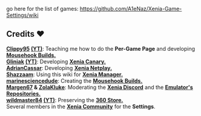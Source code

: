 go here for the list of games: https://github.com/A1eNaz/Xenia-Game-Settings/wiki
## Credits ❤️
**[Clippy95](https://github.com/Clippy95) [(YT)](https://www.youtube.com/@Clippy95)**: Teaching me how to do the **Per-Game Page** and developing **[Mousehook Builds.](https://github.com/marinesciencedude/xenia-canary-mousehook)**<br>
**[Gliniak](https://github.com/Gliniak) [(YT)](https://www.youtube.com/@GliniAK47)**: Developing **[Xenia Canary.](https://github.com/xenia-canary/xenia-canary)**<br>
**[AdrianCassar](https://github.com/AdrianCassar)**: Developing **[Xenia Netplay.](https://github.com/AdrianCassar/xenia-canary/wiki)**<br>
**[Shazzaam](https://github.com/shazzaam7)**: Using this wiki for **[Xenia Manager.](https://github.com/xenia-manager)**<br>
**[marinesciencedude](https://github.com/marinesciencedude)**: Creating the **[Mousehook Builds.](https://github.com/marinesciencedude/xenia-canary-mousehook)**<br>
**[Margen67](https://github.com/margen67) & [ZolaKluke](https://github.com/ZolaKluke)**: Moderating the **[Xenia Discord](https://discord.com/invite/Q9mxZf9)** and the **[Emulator's Repositories.](https://github.com/xenia-canary)**<br>
**[wildmaster84](https://github.com/wildmaster84) [(YT)](https://www.youtube.com/c/wildmaster84)**: Preserving the **[360 Store.](https://archive.rushhosting.net/)**<br>
Several members in the **[Xenia Community](https://discord.com/invite/Q9mxZf9)** for the **Settings**.
